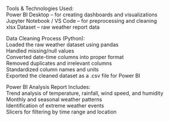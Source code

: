 Tools & Technologies Used:  
Power BI Desktop – for creating dashboards and visualizations  
Jupyter Notebook / VS Code – for preprocessing and cleaning    
xlsx Dataset – raw weather report data

Data Cleaning Process (Python):  
Loaded the raw weather dataset using pandas  
Handled missing/null values  
Converted date-time columns into proper format  
Removed duplicates and irrelevant columns  
Standardized column names and units  
Exported the cleaned dataset as a .csv file for Power BI  

 Power BI Analysis Report Includes:  
Trend analysis of temperature, rainfall, wind speed, and humidity  
Monthly and seasonal weather patterns  
Identification of extreme weather events  
Slicers for filtering by time range and location  
 

